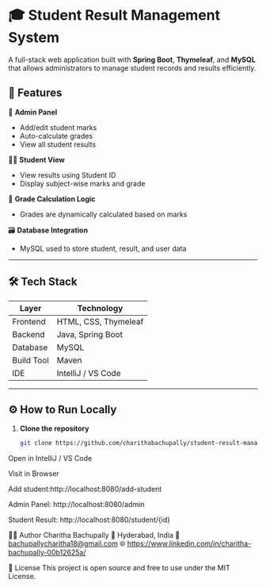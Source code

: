 # 🎓 Student Result Management System

A full-stack web application built with **Spring Boot**, **Thymeleaf**, and **MySQL** that allows administrators to manage student records and results efficiently.

## 📌 Features

🔐 **Admin Panel**
- Add/edit student marks
- Auto-calculate grades
- View all student results

👨‍🎓 **Student View**
- View results using Student ID
- Display subject-wise marks and grade

🧠 **Grade Calculation Logic**
- Grades are dynamically calculated based on marks

🗃️ **Database Integration**
- MySQL used to store student, result, and user data

---

## 🛠 Tech Stack

| Layer        | Technology            |
|--------------|------------------------|
| Frontend     | HTML, CSS, Thymeleaf   |
| Backend      | Java, Spring Boot      |
| Database     | MySQL                  |
| Build Tool   | Maven                  |
| IDE          | IntelliJ / VS Code     |

---

## ⚙️ How to Run Locally

1. **Clone the repository**  
   ```bash
   git clone https://github.com/charithabachupally/student-result-management.git
Open in IntelliJ / VS Code


Visit in Browser

Add student:http://localhost:8080/add-student

Admin Panel: http://localhost:8080/admin

Student Result: http://localhost:8080/student/{id}

👩‍💻 Author
Charitha Bachupally
📍 Hyderabad, India
📧 bachupallycharitha18@gmail.com
🌐 https://www.linkedin.com/in/charitha-bachupally-00b12625a/

📄 License
This project is open source and free to use under the MIT License.

